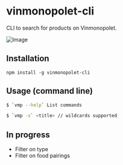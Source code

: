 # vinmonopolet-cli

CLI to search for products on Vinmonopolet.

![Image](https://www.dropbox.com/s/25oybuukf79i59h/vmp_cli.png?dl=1 "Logo Title Text 1")

## Installation

`npm install -g vinmonopolet-cli`

## Usage (command line)

```bash
$ `vmp --help` List commands
```

```bash
$ `vmp -s` <title> // wildcards supported
```


## In progress

* Filter on type
* Filter on food pairings